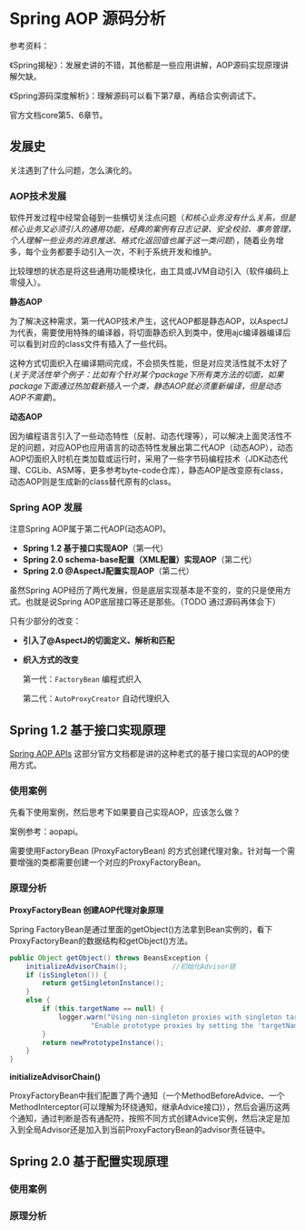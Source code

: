 # Spring AOP 源码分析

参考资料：

《Spring揭秘》：发展史讲的不错，其他都是一些应用讲解，AOP源码实现原理讲解欠缺。

《Spring源码深度解析》：理解源码可以看下第7章，再结合实例调试下。

官方文档core第5、6章节。

## 发展史

关注遇到了什么问题，怎么演化的。

### AOP技术发展

软件开发过程中经常会碰到一些横切关注点问题（*和核心业务没有什么关系，但是核心业务又必须引入的通用功能，经典的案例有日志记录、安全校验、事务管理，个人理解一些业务的消息推送、格式化返回值也属于这一类问题*），随着业务增多，每个业务都要手动引入一次，不利于系统开发和维护。

比较理想的状态是将这些通用功能模块化，由工具或JVM自动引入（软件编码上零侵入）。

**静态AOP**

为了解决这种需求，第一代AOP技术产生，这代AOP都是静态AOP，以AspectJ为代表，需要使用特殊的编译器，将切面静态织入到类中，使用ajc编译器编译后可以看到对应的class文件有插入了一些代码。

这种方式切面织入在编译期间完成，不会损失性能，但是对应灵活性就不太好了(*关于灵活性举个例子：比如有个针对某个package下所有类方法的切面，如果package下面通过热加载新插入一个类，静态AOP就必须重新编译，但是动态AOP不需要*)。

**动态AOP**

因为编程语言引入了一些动态特性（反射、动态代理等），可以解决上面灵活性不足的问题，对应AOP也应用语言的动态特性发展出第二代AOP（动态AOP），动态AOP切面织入时机在类加载或运行时，采用了一些字节码编程技术（JDK动态代理、CGLib、ASM等，更多参考byte-code仓库），静态AOP是改变原有class，动态AOP则是生成新的class替代原有的class。

### Spring AOP 发展

注意Spring AOP属于第二代AOP(动态AOP)。

+ **Spring 1.2 基于接口实现AOP**（第一代）
+ **Spring 2.0 schema-base配置（XML配置）实现AOP**（第二代）
+ **Spring 2.0 @AspectJ配置实现AOP**（第二代）

虽然Spring AOP经历了两代发展，但是底层实现基本是不变的，变的只是使用方式。也就是说Spring AOP底层接口等还是那些。（TODO 通过源码再体会下）

只有少部分的改变：

+ **引入了@AspectJ的切面定义、解析和匹配**

+ **织入方式的改变**

  第一代：`FactoryBean` 编程式织入

  第二代：`AutoProxyCreator` 自动代理织入

## Spring 1.2 基于接口实现原理

[Spring AOP APIs](https://docs.spring.io/spring-framework/docs/current/reference/html/core.html#aop-api) 这部分官方文档都是讲的这种老式的基于接口实现的AOP的使用方式。

### 使用案例

先看下使用案例，然后思考下如果要自己实现AOP，应该怎么做？

案例参考：aopapi。

需要使用FactoryBean (ProxyFactoryBean) 的方式创建代理对象。针对每一个需要增强的类都需要创建一个对应的ProxyFactoryBean。



### 原理分析

**ProxyFactoryBean 创建AOP代理对象原理**

Spring FactoryBean是通过里面的getObject()方法拿到Bean实例的，看下ProxyFactoryBean的数据结构和getObject()方法。

```java
public Object getObject() throws BeansException {
    initializeAdvisorChain();			//初始化Advisor链
    if (isSingleton()) {
        return getSingletonInstance();
    }
    else {
        if (this.targetName == null) {
            logger.warn("Using non-singleton proxies with singleton targets is often undesirable. " +
                    "Enable prototype proxies by setting the 'targetName' property.");
        }
        return newPrototypeInstance();
    }
}
```

**initializeAdvisorChain()** 

ProxyFactoryBean中我们配置了两个通知（一个MethodBeforeAdvice、一个MethodInterceptor(可以理解为环绕通知，继承Advice接口)），然后会遍历这两个通知，通过判断是否有通配符，按照不同方式创建Advice实例，然后决定是加入到全局Advisor还是加入到当前ProxyFactoryBean的advisor责任链中。



## Spring 2.0 基于配置实现原理

### 使用案例

### 原理分析

